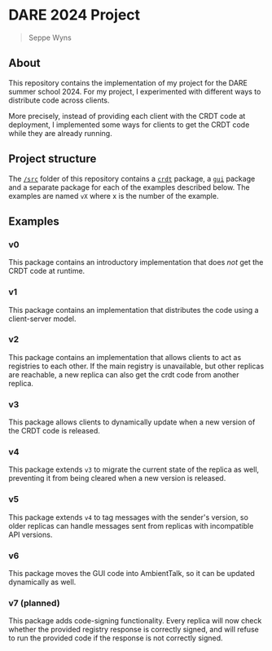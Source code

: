 
# DARE 2024 Project

> Seppe Wyns

## About

This repository contains the implementation of my project for the DARE summer school 2024.
For my project, I experimented with different ways to distribute code across clients.

More precisely, instead of providing each client with the CRDT code at deployment, I implemented some ways for clients
to get the CRDT code while they are already running.

## Project structure

The [`/src`](./src) folder of this repository contains a [`crdt`](./src/crdt) package, a [`gui`](./src/gui) package and
a separate package for each of the examples described below. The examples are named `vX` where x is the number of the
example.

## Examples

### v0

This package contains an introductory implementation that does *not* get the CRDT code at runtime.

### v1

This package contains an implementation that distributes the code using a client-server model.

### v2

This package contains an implementation that allows clients to act as registries to each other.
If the main registry is unavailable, but other replicas are reachable, a new replica can also get the crdt
code from another replica.

### v3

This package allows clients to dynamically update when a new version of the CRDT code is released.

### v4

This package extends `v3` to migrate the current state of the replica as well, preventing it from being cleared
when a new version is released.

### v5

This package extends `v4` to tag messages with the sender's version, so older replicas can handle messages sent from
replicas with incompatible API versions.

### v6

This package moves the GUI code into AmbientTalk, so it can be updated dynamically as well.

### v7 (planned)

This package adds code-signing functionality. Every replica will now check whether the provided registry response
is correctly signed, and will refuse to run the provided code if the response is not correctly signed.
